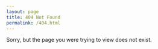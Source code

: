 ```yaml
---
layout: page
title: 404 Not Found
permalink: /404.html
---
```


Sorry, but the page you were trying to view does not exist.

